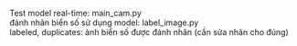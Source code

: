 Test model real-time: main_cam.py  
đánh nhãn biển số sử dụng model: label_image.py  
labeled, duplicates: ảnh biển số được đánh nhãn (cần sửa nhãn cho đúng) 
